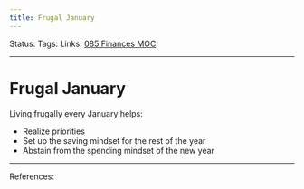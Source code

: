 ```yaml
---
title: Frugal January
---
```

Status:
Tags:
Links: [085 Finances MOC](out/085-finances-moc.md)
___
# Frugal January
Living frugally every January helps: 
- Realize priorities
- Set up the saving mindset for the rest of the year
- Abstain from the spending mindset of the new year
___
References: